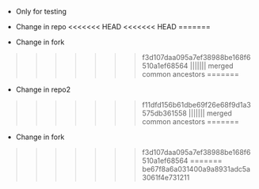 * Only for testing

* Change in repo
<<<<<<< HEAD
<<<<<<< HEAD
=======
* Change in fork
>>>>>>> f3d107daa095a7ef38988be168f6510a1ef68564
||||||| merged common ancestors
=======

* Change in repo2
>>>>>>> f11dfd156b61dbe69f26e68f9d1a3575db361558
||||||| merged common ancestors
=======
* Change in fork
>>>>>>> f3d107daa095a7ef38988be168f6510a1ef68564
=======
>>>>>>> be67f8a6a031400a9a8931adc5a3061f4e731211
